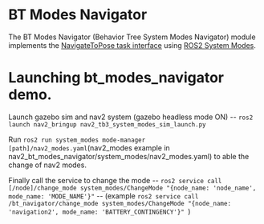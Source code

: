 # BT Modes Navigator

The BT Modes Navigator (Behavior Tree System Modes Navigator) module implements the [NavigateToPose task interface](../nav2_behavior_tree/include/nav2_behavior_tree/navigate_to_pose_action.hpp) using [ROS2 System Modes](https://github.com/microROS/system_modes).

# Launching bt_modes_navigator demo.

  Launch gazebo sim and nav2 system (gazebo headless mode ON) -- ```ros2 launch nav2_bringup nav2_tb3_system_modes_sim_launch.py```
  
  Run ```ros2 run system_modes mode-manager [path]/nav2_modes.yaml```(nav2_modes example in nav2_bt_modes_navigator/system_modes/nav2_modes.yaml) to able the change of nav2 modes.
  
 Finally call the service to change the mode -- ```ros2 service call [/node]/change_mode system_modes/ChangeMode "{node_name: 'node_name', mode_name: 'MODE_NAME'}"``` -- (example ```ros2 service call /bt_navigator/change_mode system_modes/ChangeMode "{node_name: 'navigation2', mode_name: 'BATTERY_CONTINGENCY'}" ```)
 
 
  
  
